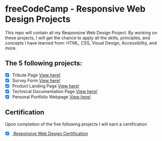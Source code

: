 # freeCodeCamp - Responsive Web Design Projects

This repo will contain all my Responsive Web Design Project. By working on these projects, I will get the chance to apply all the skills, principles, and concepts I have learned from: HTML, CSS, Visual Design, Accessibility, and more.

## The 5 following projects:

- [X] Tribute Page <a href="https://github.com/m-dennisgocong/fCC-responsive-web-design-projects/tree/main/tribute-page" target="_blank"> View here!</a>
- [X] Survey Form <a href="https://github.com/m-dennisgocong/fCC-responsive-web-design-projects/tree/main/survey-form" target="_blank"> View here!</a>
- [X] Product Landing Page <a href="https://github.com/m-dennisgocong/fCC-responsive-web-design-projects/tree/main/product-landing-page" target="_blank"> View here!</a>
- [X] Technical Documentation Page <a href="https://github.com/m-dennisgocong/fCC-responsive-web-design-projects/tree/main/technical-doc-page" target="_blank"> View here!</a>
- [X] Personal Portfolio Webpage <a href="https://github.com/m-dennisgocong/fCC-responsive-web-design-projects/tree/main/personal-portfolio-page" target="_blank"> View here!</a>

## Certification

Upon completion of the five following projects I will earn a certification
- [X] <a href="https://codepen.io/dennisgocong/full/NWaLmbB" target="_blank"> Responsive Web Design Certification </a>
